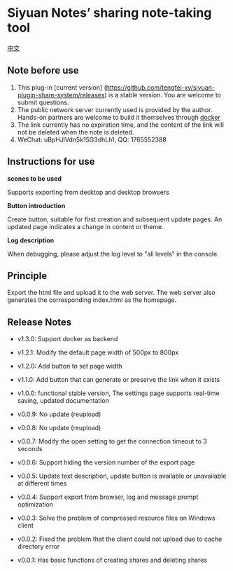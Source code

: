 # Siyuan Notes’ sharing note-taking tool

[中文](./README_zh_CN.md)

## Note before use

1. This plug-in [current version] (https://github.com/tengfei-xy/siyuan-plugin-share-system/releases) is a stable version. You are welcome to submit questions.
2. The public network server currently used is provided by the author. Hands-on partners are welcome to build it themselves through [docker](https://github.com/tengfei-xy/siyuan-plugin-share-system-engine)
3. The link currently has no expiration time, and the content of the link will not be deleted when the note is deleted.
4. WeChat: uBpHJlVdn5k15G3dhLh1, QQ: 1765552388

## Instructions for use

**scenes to be used**

Supports exporting from desktop and desktop browsers

**Button introduction**

Create button, suitable for first creation and subsequent update pages. An updated page indicates a change in content or theme.

**Log description**

When debugging, please adjust the log level to "all levels" in the console.

## Principle

Export the html file and upload it to the web server. The web server also generates the corresponding index.html as the homepage.



## Release Notes
- v1.3.0: Support docker as backend

- v1.2.1: Modify the default page width of 500px to 800px

- v1.2.0: Add button to set page width

- v1.1.0: Add button that can generate or preserve the link when it exists

- v1.0.0: functional stable version, The settings page supports real-time saving, updated documentation

- v0.0.9: No update (reupload)

- v0.0.8: No update (reupload)

- v0.0.7: Modify the open setting to get the connection timeout to 3 seconds

- v0.0.6: Support hiding the version number of the export page

- v0.0.5: Update text description, update button is available or unavailable at different times

- v0.0.4: Support export from browser, log and message prompt optimization

- v0.0.3: Solve the problem of compressed resource files on Windows client

- v0.0.2: Fixed the problem that the client could not upload due to cache directory error

- v0.0.1: Has basic functions of creating shares and deleting shares